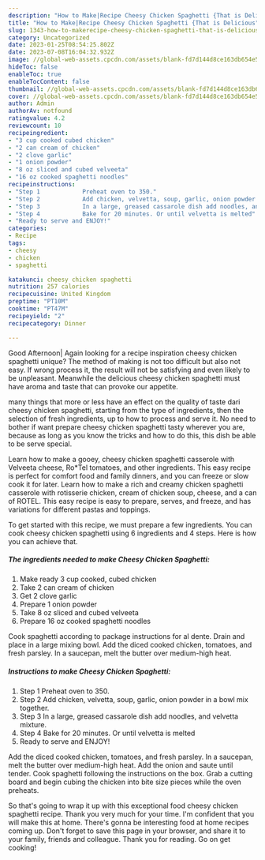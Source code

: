 ```yaml
---
description: "How to Make|Recipe Cheesy Chicken Spaghetti {That is Delicious"
title: "How to Make|Recipe Cheesy Chicken Spaghetti {That is Delicious"
slug: 1343-how-to-makerecipe-cheesy-chicken-spaghetti-that-is-delicious
category: Uncategorized
date: 2023-01-25T08:54:25.802Z
date: 2023-07-08T16:04:32.932Z
image: //global-web-assets.cpcdn.com/assets/blank-fd7d144d8ce163db654e5a02c40b08a2775adb7897d16e4062681dc7e1b2800f.png
hideToc: false
enableToc: true
enableTocContent: false
thumbnail: //global-web-assets.cpcdn.com/assets/blank-fd7d144d8ce163db654e5a02c40b08a2775adb7897d16e4062681dc7e1b2800f.png
cover: //global-web-assets.cpcdn.com/assets/blank-fd7d144d8ce163db654e5a02c40b08a2775adb7897d16e4062681dc7e1b2800f.png
author: Admin
authorAv: notfound
ratingvalue: 4.2
reviewcount: 10
recipeingredient:
- "3 cup cooked cubed chicken"
- "2 can cream of chicken"
- "2 clove garlic"
- "1 onion powder"
- "8 oz sliced and cubed velveeta"
- "16 oz cooked spaghetti noodles"
recipeinstructions:
- "Step 1            Preheat oven to 350."
- "Step 2            Add chicken, velvetta, soup, garlic, onion powder in a bowl mix together."
- "Step 3            In a large, greased cassarole dish add noodles, and velvetta mixture."
- "Step 4            Bake for 20 minutes. Or until velvetta is melted"
- "Ready to serve and ENJOY!"
categories:
- Recipe
tags:
- cheesy
- chicken
- spaghetti

katakunci: cheesy chicken spaghetti 
nutrition: 257 calories
recipecuisine: United Kingdom
preptime: "PT10M"
cooktime: "PT47M"
recipeyield: "2"
recipecategory: Dinner

---
```



Good Afternoon| Again looking for a recipe inspiration cheesy chicken spaghetti unique? The method of making is not too difficult but also not easy. If wrong process it, the result will not be satisfying and even likely to be unpleasant. Meanwhile the delicious cheesy chicken spaghetti must have aroma and taste that can provoke our appetite.






many things that more or less have an effect on the quality of taste dari cheesy chicken spaghetti, starting from the type of ingredients, then the selection of fresh ingredients, up to how to process and serve it. No need to bother if want prepare cheesy chicken spaghetti tasty wherever you are, because as long as you know the tricks and how to do this, this dish be able to be serve special.


Learn how to make a gooey, cheesy chicken spaghetti casserole with Velveeta cheese, Ro*Tel tomatoes, and other ingredients. This easy recipe is perfect for comfort food and family dinners, and you can freeze or slow cook it for later. Learn how to make a rich and creamy chicken spaghetti casserole with rotisserie chicken, cream of chicken soup, cheese, and a can of ROTEL. This easy recipe is easy to prepare, serves, and freeze, and has variations for different pastas and toppings.


To get started with this recipe, we must prepare a few ingredients. You can cook cheesy chicken spaghetti using 6 ingredients and 4 steps. Here is how you can achieve that.

<!--inarticleads1-->

##### The ingredients needed to make Cheesy Chicken Spaghetti:

1. Make ready 3 cup cooked, cubed chicken
1. Take 2 can cream of chicken
1. Get 2 clove garlic
1. Prepare 1 onion powder
1. Take 8 oz sliced and cubed velveeta
1. Prepare 16 oz cooked spaghetti noodles


Cook spaghetti according to package instructions for al dente. Drain and place in a large mixing bowl. Add the diced cooked chicken, tomatoes, and fresh parsley. In a saucepan, melt the butter over medium-high heat. 

<!--inarticleads2-->

##### Instructions to make Cheesy Chicken Spaghetti:

1. Step 1            Preheat oven to 350.
1. Step 2            Add chicken, velvetta, soup, garlic, onion powder in a bowl mix together.
1. Step 3            In a large, greased cassarole dish add noodles, and velvetta mixture.
1. Step 4            Bake for 20 minutes. Or until velvetta is melted
1. Ready to serve and ENJOY!

Add the diced cooked chicken, tomatoes, and fresh parsley. In a saucepan, melt the butter over medium-high heat. Add the onion and saute until tender. Cook spaghetti following the instructions on the box. Grab a cutting board and begin cubing the chicken into bite size pieces while the oven preheats. 

So that's going to wrap it up with this exceptional food cheesy chicken spaghetti recipe. Thank you very much for your time. I'm confident that you will make this at home. There's gonna be interesting food at home recipes coming up. Don't forget to save this page in your browser, and share it to your family, friends and colleague. Thank you for reading. Go on get cooking!
